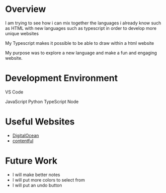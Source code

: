 # Overview


I am trying to see how i can mix together the languages i already know such as HTML with new languages such as typescript in order to develop more unique websites

My Typescript makes it possible to be able to draw within a html website


My purpose was to explore a new language and make a fun and engaging website.




# Development Environment


VS Code


JavaScript
Python
TypeScript
Node

# Useful Websites



- [DigitalOcean](https://www.digitalocean.com/community/tutorials/typescript-new-project)
- [contentful](https://www.contentful.com/blog/what-is-typescript-and-why-should-you-use-it/#:~:text=TypeScript%20extends%20JavaScript%20and%20improves,%2C%20tuple%2C%20generics%2C%20etc.)

# Future Work



- I will make better notes
- I will put more colors to select from
- I will put an undo button